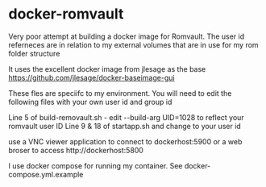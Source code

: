 # docker-romvault

Very poor attempt at building a docker image for Romvault. The user id referneces are in relation to my external volumes that are in use for my rom folder structure

It uses the excellent docker image from jlesage as the base
https://github.com/jlesage/docker-baseimage-gui 

These fles are speciifc to my environment. You will need to edit the following files with your own user id and group id

Line 5 of build-removault.sh - edit --build-arg UID=1028 to reflect your romvault user ID 
Line 9 & 18 of startapp.sh and change to your user id

use a VNC viewer application to connect to dockerhost:5900 or a web broser to access http://dockerhost:5800

I use docker compose for running my container. See docker-compose.yml.example 
